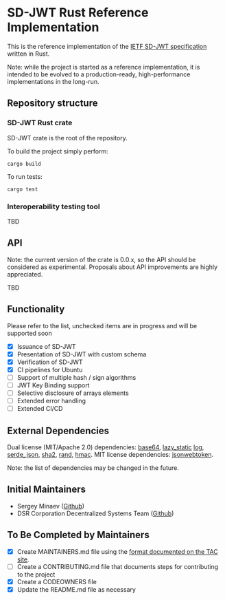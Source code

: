 # SD-JWT Rust Reference Implementation

This is the reference implementation of the [IETF SD-JWT specification](https://datatracker.ietf.org/doc/draft-ietf-oauth-selective-disclosure-jwt/) written in Rust.

Note: while the project is started as a reference implementation, it is intended to be evolved to a production-ready, high-performance implementations in the long-run.

## Repository structure

### SD-JWT Rust crate
SD-JWT crate is the root of the repository.

To build the project simply perform:
```shell
cargo build
```

To run tests:
```shell
cargo test
```

### Interoperability testing tool
TBD

## API
Note: the current version of the crate is 0.0.x, so the API should be considered as experimental.
Proposals about API improvements are highly appreciated.

TBD

## Functionality

Please refer to the list, unchecked items are in progress and will be supported soon
- [x] Issuance of SD-JWT
- [x] Presentation of SD-JWT with custom schema
- [x] Verification of SD-JWT
- [x] CI pipelines for Ubuntu
- [ ] Support of multiple hash / sign algorithms
- [ ] JWT Key Binding support
- [ ] Selective disclosure of arrays elements
- [ ] Extended error handling
- [ ] Extended CI/CD

## External Dependencies

Dual license (MIT/Apache 2.0) dependencies: [base64](https://crates.io/crates/base64), [lazy_static](https://crates.io/crates/lazy_static) [log](https://crates.io/crates/log), [serde_json](https://crates.io/crates/serde_json), [sha2](https://crates.io/crates/sha2), [rand](https://crates.io/crates/rand), [hmac](https://crates.io/crates/hmac).
MIT license dependencies: [jsonwebtoken](https://crates.io/crates/jsonwebtoken).

Note: the list of dependencies may be changed in the future.

## Initial Maintainers

- Sergey Minaev ([Github](https://github.com/jovfer))
- DSR Corporation Decentralized Systems Team ([Github](https://github.com/orgs/DSRCorporation/teams/decentralized-systems))

## To Be Completed by Maintainers
- [x] Create MAINTAINERS.md file using the [format documented on the TAC site](https://tac.openwallet.foundation/governance/maintainers-file-content/).
- [ ] Create a CONTRIBUTING.md file that documents steps for contributing to the project
- [X] Create a CODEOWNERS file
- [X] Update the README.md file as necessary